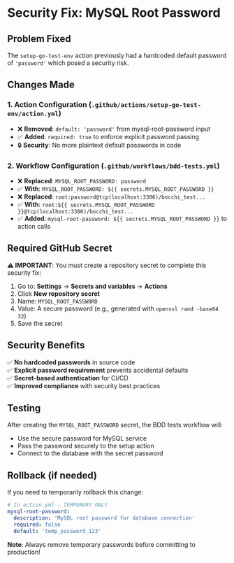 # Security Fix: MySQL Root Password

## Problem Fixed
The `setup-go-test-env` action previously had a hardcoded default password of `'password'` which posed a security risk.

## Changes Made

### 1. Action Configuration (`.github/actions/setup-go-test-env/action.yml`)
- ❌ **Removed**: `default: 'password'` from mysql-root-password input
- ✅ **Added**: `required: true` to enforce explicit password passing
- 🔒 **Security**: No more plaintext default passwords in code

### 2. Workflow Configuration (`.github/workflows/bdd-tests.yml`)
- ❌ **Replaced**: `MYSQL_ROOT_PASSWORD: password` 
- ✅ **With**: `MYSQL_ROOT_PASSWORD: ${{ secrets.MYSQL_ROOT_PASSWORD }}`
- ❌ **Replaced**: `root:password@tcp(localhost:3306)/bocchi_test...`
- ✅ **With**: `root:${{ secrets.MYSQL_ROOT_PASSWORD }}@tcp(localhost:3306)/bocchi_test...`
- ✅ **Added**: `mysql-root-password: ${{ secrets.MYSQL_ROOT_PASSWORD }}` to action calls

## Required GitHub Secret

**⚠️ IMPORTANT**: You must create a repository secret to complete this security fix:

1. Go to: **Settings** → **Secrets and variables** → **Actions**
2. Click **New repository secret**
3. Name: `MYSQL_ROOT_PASSWORD`
4. Value: A secure password (e.g., generated with `openssl rand -base64 32`)
5. Save the secret

## Security Benefits

✅ **No hardcoded passwords** in source code  
✅ **Explicit password requirement** prevents accidental defaults  
✅ **Secret-based authentication** for CI/CD  
✅ **Improved compliance** with security best practices  

## Testing

After creating the `MYSQL_ROOT_PASSWORD` secret, the BDD tests workflow will:
- Use the secure password for MySQL service
- Pass the password securely to the setup action
- Connect to the database with the secret password

## Rollback (if needed)

If you need to temporarily rollback this change:
```yaml
# In action.yml - TEMPORARY ONLY
mysql-root-password:
  description: 'MySQL root password for database connection'
  required: false
  default: 'temp_password_123'
```

**Note**: Always remove temporary passwords before committing to production!